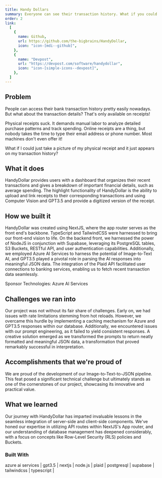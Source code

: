 ```yaml
---
title: Handy Dollars
summary: Everyone can see their transaction history. What if you could also see transaction details?
order: 2
link:
  [
    {
      name: Github,
      url: https://github.com/the-bigbrains/HandyDollar,
      icon: "icon-[mdi--github]",
    },
    {
      name: "Devpost",
      url: "https://devpost.com/software/handydollar",
      icon: "icon-[simple-icons--devpost]",
    },
  ]
---
```


## Problem

People can access their bank transaction history pretty easily nowadays. But what about the transaction details? That's only available on receipts!

Physical receipts suck. It demands manual labor to analyze detailed purchase patterns and track spending. Online receipts are a thing, but nobody takes the time to type their email address or phone number. Most machines don't even offer it!

What if I could just take a picture of my physical receipt and it just appears on my transaction history?

## What it does

HandyDollar provides users with a dashboard that organizes their recent transactions and gives a breakdown of important financial details, such as average spending. The highlight functionality of HandyDollar is the ability to upload and link receipts to their corresponding transactions and using Computer Vision and GPT3.5 and provide a digitized version of the receipt.

## How we built it

HandyDollar was created using NextJS, where the app router serves as the front end's backbone. TypeScript and TailwindCSS were harnessed to bring our front-end vision to life. On the backend front, we harnessed the power of NodeJS in conjunction with Supabase, leveraging its PostgreSQL tables, S3 Buckets, RESTful API, and user authentication capabilities. Additionally, we employed Azure AI Services to harness the potential of Image-to-Text AI, and GPT3.5 played a pivotal role in parsing the AI responses into meaningful JSON data. The integration of the Plaid API facilitated user connections to banking services, enabling us to fetch recent transaction data seamlessly.

Sponsor Technologies: Azure AI Services

## Challenges we ran into

Our project was not without its fair share of challenges. Early on, we had issues with rate limitations stemming from hot reloads. However, we overcame this hurdle by implementing a caching mechanism for Azure and GPT3.5 responses within our database. Additionally, we encountered issues with our prompt engineering, as it failed to yield consistent responses. A creative solution emerged as we transformed the prompts to return neatly formatted and meaningful JSON data, a transformation that proved remarkably successful in interpretation.

## Accomplishments that we're proud of

We are proud of the development of our Image-to-Text-to-JSON pipeline. This feat posed a significant technical challenge but ultimately stands as one of the cornerstones of our project, showcasing its innovative and practical value.

## What we learned

Our journey with HandyDollar has imparted invaluable lessons in the seamless integration of server-side and client-side components. We've honed our expertise in utilizing API routes within NextJS's App router, and our understanding of database management has deepened considerably, with a focus on concepts like Row-Level Security (RLS) policies and Buckets.

### Built With

azure ai services | gpt3.5 | nextjs | node.js | plaid | postgresql | supabase | tailwindcss | typescript |
